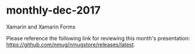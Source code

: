 # monthly-dec-2017
Xamarin and Xamarin Forms

Please reference the following link for reviewing this month's presentation:  https://github.com/nmug/nmugstore/releases/latest.
